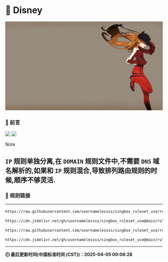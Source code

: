 
# 🧸 Disney
![](https://raw.githubusercontent.com/usernamelessss/picture-bed/main/images/202504042256831.jpg)
### 📣 前言
![](https://shields.io/badge/-移除重复规则-ff69b4) ![](https://shields.io/badge/-IP&nbsp;规则单独存放不与&nbsp;DOMAIN&nbsp;等混合-green)
> [!NOTE]
**`IP` 规则单独分离,在 `DOMAIN` 规则文件中,不需要 `DNS` 域名解析的,如果和 `IP` 规则混合,导致排列路由规则的时候,顺序不够灵活.**
---

###  🔗 规则链接
---

```url
https://raw.githubusercontent.com/usernamelessss/singbox_ruleset_use/refs/heads/main/rule/Disney/Disney_No_IP.json
```

```url
https://cdn.jsdelivr.net/gh/usernamelessss/singbox_ruleset_use@main/rule/Disney/Disney_No_IP.json
```

```url
https://raw.githubusercontent.com/usernamelessss/singbox_ruleset_use/refs/heads/main/rule/Disney/Disney_No_IP.srs
```

```url
https://cdn.jsdelivr.net/gh/usernamelessss/singbox_ruleset_use@main/rule/Disney/Disney_No_IP.srs
```

---
**⏲️ 最后更新时间(中国标准时间 (CST))：2025-04-05 00:06:28**